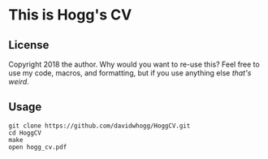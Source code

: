 # This is Hogg's CV

## License
Copyright 2018 the author. Why would you want to re-use this? Feel free to use my code, macros, and formatting, but if you use anything else *that's weird*.

## Usage
```
git clone https://github.com/davidwhogg/HoggCV.git
cd HoggCV
make
open hogg_cv.pdf
```   
